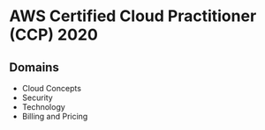 # AWS Certified Cloud Practitioner (CCP) 2020

## Domains 
- Cloud Concepts
- Security
- Technology
- Billing and Pricing

